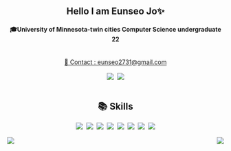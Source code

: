 <div align="center">
  <h2>Hello I am Eunseo Jo✨</h2>
  <h4> 🎓University of Minnesota-twin cities Computer Science undergraduate 22</h3>
  <br>
  <a href="mailto:eunseo2731@gmail.com">💌 Contact : eunseo2731@gmail.com</a>
  <br><br>
  <div style="display: flex; flex-direction: row; justify-content: center; align-items: center;">
    <a href="https://www.instagram.com/katieee__j/">
      <img src="https://img.shields.io/badge/Instagram-5851DB?style=flat-square&logo=Instagram&logoColor=white"/>
    </a>
    &nbsp;&nbsp;
    <a href="https://velog.io/@jkatie1027">
      <img src="https://img.shields.io/badge/Velog-1DBF73?style=flat-square&logo=Velog&logoColor=white"/>
    </a>
  </div>
  <br>
  <h2>📚 Skills</h2>
  <div style="display: flex; flex-wrap: wrap; justify-content: center;">
    <img src="https://img.shields.io/badge/HTML5-E34F26?style=flat-square&logo=html5&logoColor=white"/>
    &nbsp;&nbsp;
    <img src="https://img.shields.io/badge/CSS3-1572B6?style=flat-square&logo=css3&logoColor=white"/>
    &nbsp;&nbsp;
    <img src="https://img.shields.io/badge/Javascript-F7DF1E?style=flat-square&logo=javascript&logoColor=black"/>
    &nbsp;&nbsp;
    <img src="https://img.shields.io/badge/TypeScript-3178C6?style=flat-square&logo=typescript&logoColor=white"/>
    &nbsp;&nbsp;
    <img src="https://img.shields.io/badge/React-61DAFB?style=flat-square&logo=React&logoColor=white"/>
    &nbsp;&nbsp;
    <img src="https://img.shields.io/badge/Docker-2496ED?style=flat-square&logo=Docker&logoColor=white"/>
    &nbsp;&nbsp;
    <img src="https://img.shields.io/badge/Git-000000?style=flat-square&logo=Git&logoColor=white"/>
    &nbsp;&nbsp;
    <img src="https://img.shields.io/badge/Github-000000?style=flat-square&logo=Github&logoColor=white"/>
  </div>
  <br>
  <div style="display: flex; flex-direction: row; justify-content: space-between;">
      <img src="https://github-readme-stats.vercel.app/api?username=Eunseo-jo&show_icons=true&theme=react&hide_border=true"/>
      <img src="https://github-readme-stats.vercel.app/api/top-langs/?username=Eunseo-jo&layout=compact&langs_count=7&theme=react&hide_border=true"/>

  </div>
</div> 
